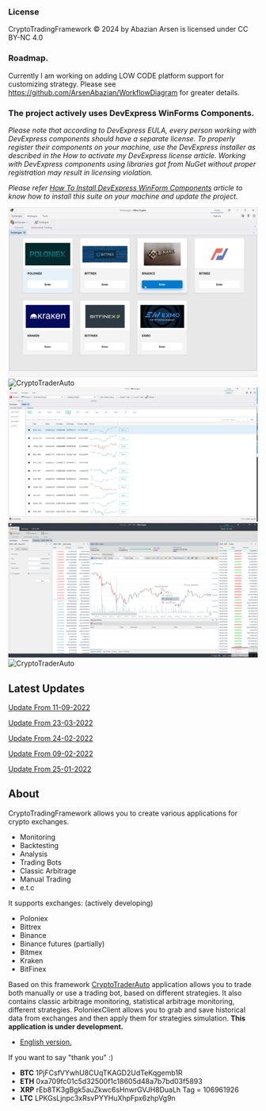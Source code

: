 ### **License**
CryptoTradingFramework © 2024 by Abazian Arsen is licensed under CC BY-NC 4.0

### **Roadmap.** 
Currently I am working on adding LOW CODE platform support for customizing strategy. Please see https://github.com/ArsenAbazian/WorkflowDiagram for greater details.

### **The project actively uses DevExpress WinForms Components.** 
_Please note that according to DevExpress EULA, every person working with DevExpress components should have a separate license. To properly register their components on your machine, use the DevExpress installer as described in the How to activate my DevExpress license article. Working with DevExpress components using libraries got from NuGet without proper registration may result in licensing violation._

_Please refer [How To Install DevExpress WinForm Components](https://github.com/ArsenAbazian/CryptoTradingFramework/wiki/How-to-install-DevExpress-components.) article to know how to install this suite on your machine and update the project._ 

![CryptoTraderAuto](https://github.com/ArsenAbazian/CryptoTradingFramework/blob/master/Help/ExchangesForm.png)
![CryptoTraderAuto](https://user-images.githubusercontent.com/18391055/186918434-a3970be3-173b-47f3-bf8e-d3f96dd09189.png)
![CryptoTraderAuto](https://github.com/ArsenAbazian/CryptoTradingFramework/blob/master/Help/CryptoTraderAuto-TickersScreen.png)
![CryptoTraderAuto](https://github.com/ArsenAbazian/CryptoTradingFramework/blob/master/Help/WhatsNew_01_25_2022.png)
![CryptoTraderAuto](https://github.com/ArsenAbazian/CryptoTradingFramework/blob/master/Help/CryptoTraderAuto-AtGlance.png)


## Latest Updates 

[Update From 11-09-2022](https://github.com/ArsenAbazian/CryptoTradingFramework/wiki/Update-From-11-09-2022)

[Update From 23-03-2022](https://github.com/ArsenAbazian/CryptoTradingFramework/wiki/Update-From-23-03-2022)

[Update From 24-02-2022](https://github.com/ArsenAbazian/CryptoTradingFramework/wiki/Update-From-24-02-2022)

[Update From 09-02-2022](https://github.com/ArsenAbazian/CryptoTradingFramework/wiki/Update-From-09-02-2022)

[Update From 25-01-2022](https://github.com/ArsenAbazian/CryptoTradingFramework/wiki/Update-From-01-25-2022)

## About 
CryptoTradingFramework allows you to create various applications for crypto exchanges.
* Monitoring
* Backtesting
* Analysis
* Trading Bots
* Classic Arbitrage
* Manual Trading
* e.t.c

It supports exchanges: (actively developing)
* Poloniex
* Bittrex
* Binance
* Binance futures (partially)
* Bitmex
* Kraken
* BitFinex

Based on this framework [CryptoTraderAuto](https://github.com/ArsenAbazian/CryptoTradingFramework/wiki/CryptoTraderAuto) application allows you to trade both manually or use a trading bot, based on different strategies. It also contains classic arbitrage monitoring, statistical arbitrage monitoring, different strategies. PoloniexClient allows you to grab and save historical data from exchanges and then apply them for strategies simulation. **This application is under development.**

* [English version.](https://github.com/ArsenAbazian/CryptoTradingFramework/wiki/About)

If you want to say "thank you" :)

* **BTC**     1PjFCsfVYwhU8CUqTKAGD2UdTeKqgemb1R
* **ETH** 	  0xa709fc01c5d32500f1c18605d48a7b7bd03f5893
* **XRP**     rEb8TK3gBgk5auZkwc6sHnwrGVJH8DuaLh            Tag = 106961926
* **LTC** 	  LPKGsLjnpc3xRsvPYYHuXhpFpx6zhpVg9n 
